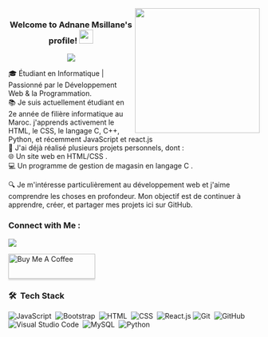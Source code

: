 
<img width="250" align="right" src="https://c.tenor.com/_DOBjnGspYAAAAAM/code-coding.gif">

<h3 align="center">
  Welcome to Adnane Msillane's profile!
  <img src="https://media.giphy.com/media/hvRJCLFzcasrR4ia7z/giphy.gif" width="28">
</h3>

<!-- Typing SVG by DenverCoder1 - https://github.com/DenverCoder1/readme-typing-svg -->
<p align="center">
  <a href="https://github.com/DenverCoder1/readme-typing-svg"><img src="https://readme-typing-svg.herokuapp.com/?lines=Etudiant%20en%20Informatique;Toujours%20en%20apprentissage&font=Fira%20Code&center=true&width=440&height=45&color=f75c7e&vCenter=true&size=22"></a>
</p> 

  🎓 Étudiant en Informatique | Passionné par le Développement Web & la Programmation.  
  📚 Je suis actuellement étudiant en 2e année de filière informatique au Maroc. j'apprends activement le HTML, le CSS, le langage C, C++, Python, et récemment JavaScript             et react.js  
  🚀 J'ai déjà réalisé plusieurs projets personnels, dont :  
         🌐 Un site web en HTML/CSS .  
         💻 Un programme de gestion de magasin en langage C .  
  
  🔍 Je m'intéresse particulièrement au développement web et j'aime comprendre les choses en profondeur. Mon objectif est de continuer à apprendre, créer, et partager mes             projets ici sur GitHub.


### Connect with Me :

<a href="https://www.linkedin.com/in/adnane-msillane-8a92b5347/" target="_blank"><img src="https://img.shields.io/badge/-Yousef%20Dergham-0077B5?style=for-the-badge&logo=Linkedin&logoColor=white"/></a>

<a href="https://www.buymeacoffee.com/yousefdergham" target="_blank"><img src="https://cdn.buymeacoffee.com/buttons/v2/lato-orange.png" alt="Buy Me A Coffee" style="height: 50px !important;width: 174px !important;box-shadow: 0px 3px 2px 0px rgba(190, 190, 190, 0.5) !important;-webkit-box-shadow: 0px 3px 2px 0px rgba(190, 190, 190, 0.5) !important;" ></a>

### 🛠 &nbsp;Tech Stack
![JavaScript](https://img.shields.io/badge/-JavaScript-05122A?style=flat&logo=javascript)&nbsp;
![Bootstrap](https://img.shields.io/badge/-Bootstrap-05122A?style=flat&logo=bootstrap&logoColor=563D7C)&nbsp;
![HTML](https://img.shields.io/badge/-HTML-05122A?style=flat&logo=HTML5)&nbsp;
![CSS](https://img.shields.io/badge/-CSS-05122A?style=flat&logo=CSS3&logoColor=1572B6)&nbsp;
![React.js](https://img.shields.io/badge/-React-05122A?style=flat&logo=react)
![Git](https://img.shields.io/badge/-Git-05122A?style=flat&logo=git)&nbsp;
![GitHub](https://img.shields.io/badge/-GitHub-05122A?style=flat&logo=github)&nbsp;
![Visual Studio Code](https://img.shields.io/badge/-Visual%20Studio%20Code-05122A?style=flat&logo=visual-studio-code&logoColor=007ACC)&nbsp;
![MySQL](https://img.shields.io/badge/-MYSQL-05122A?style=flat&logo=MYSQL)&nbsp;
![Python](https://img.shields.io/badge/-Python%20-05122A?style=flat&logo=python)&nbsp;



